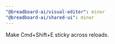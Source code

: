 ```yaml
---
"@breadboard-ai/visual-editor": minor
"@breadboard-ai/shared-ui": minor
---
```


Make Cmd+Shift+E sticky across reloads.
